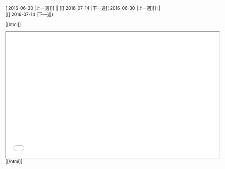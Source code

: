 [ 2016-06-30 |上一週]]] || [[[ 2016-07-14 |下一週]( 2016-06-30 |上一週]]] || [[[ 2016-07-14 |下一週)



[[html]]
<iframe src='<http://pad.hackingthursday.org>  ?showControls=true&showChat=true&showLineNumbers=true&useMonospaceFont=false' width=675 height=400></iframe>
[[/html]]